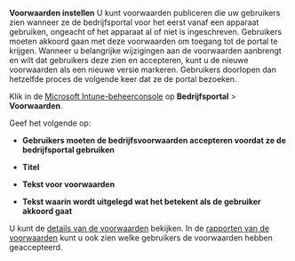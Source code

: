 **Voorwaarden instellen** U kunt voorwaarden publiceren die uw gebruikers zien wanneer ze de bedrijfsportal voor het eerst vanaf een apparaat gebruiken, ongeacht of het apparaat al of niet is ingeschreven. Gebruikers moeten akkoord gaan met deze voorwaarden om toegang tot de portal te krijgen. Wanneer u belangrijke wijzigingen aan de voorwaarden aanbrengt en wilt dat gebruikers deze zien en accepteren, kunt u de nieuwe voorwaarden als een nieuwe versie markeren. Gebruikers doorlopen dan hetzelfde proces de volgende keer dat ze de portal bezoeken.

Klik in de [Microsoft Intune-beheerconsole](http://manage.microsoft.com) op **Bedrijfsportal** &gt; **Voorwaarden**.

Geef het volgende op:

-   **Gebruikers moeten de bedrijfsvoorwaarden accepteren voordat ze de bedrijfsportal gebruiken**

-   **Titel**

-   **Tekst voor voorwaarden**

-   **Tekst waarin wordt uitgelegd wat het betekent als de gebruiker akkoord gaat**

U kunt de [details van de voorwaarden](https://technet.microsoft.com/library/mt405893.aspx) bekijken.  In de [rapporten van de voorwaarden](https://technet.microsoft.com/library/dn646977.aspx) kunt u ook zien welke gebruikers de voorwaarden hebben geaccepteerd.



<!--HONumber=Jun16_HO4-->


